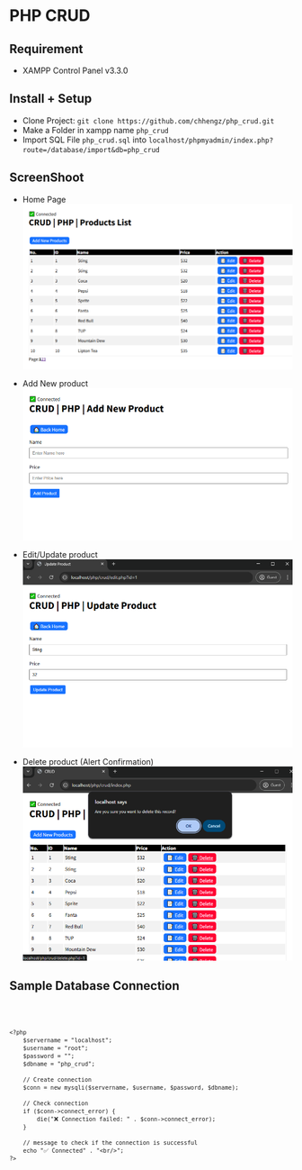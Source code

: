 # PHP CRUD

## Requirement

- XAMPP Control Panel v3.3.0

## Install + Setup

- Clone Project: `git clone https://github.com/chhengz/php_crud.git`
- Make a Folder in xampp name `php_crud`
- Import SQL File `php_crud.sql` into `localhost/phpmyadmin/index.php?route=/database/import&db=php_crud`

## ScreenShoot

- Home Page
![home page](images/home.png)

- Add New product
![add-new-product](images/add-new-product.png)

- Edit/Update product
![edit-product](images/edit-update.png)

- Delete product (Alert Confirmation)
![delete-product](images/delete-product.png)

## Sample Database Connection

<code>

    <?php
        $servername = "localhost";
        $username = "root";
        $password = "";
        $dbname = "php_crud";
        
        // Create connection
        $conn = new mysqli($servername, $username, $password, $dbname);
        
        // Check connection
        if ($conn->connect_error) {
            die("❌ Connection failed: " . $conn->connect_error);
        }
        
        // message to check if the connection is successful
        echo "✅ Connected" . "<br/>";
    ?>

</code>